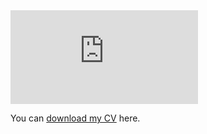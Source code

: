 <embed src= "https://aghnguyen.github.io/blob/dead01ccc0968ce71a0973e8aa00f235f3342393/assets/Nguyen_CV-13.pdf" type="application/pdf"/>

You can [download my CV](assets/Nguyen_CV-13.pdf) here.

